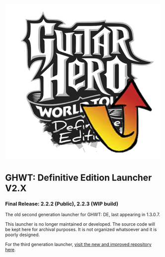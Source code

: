 ![](res/icon.png)
# GHWT: Definitive Edition Launcher V2.X
### Final Release: 2.2.2 (Public), 2.2.3 (WIP build)

The old second generation launcher for GHWT: DE, last appearing in 1.3.0.7.

This launcher is no longer maintained or developed. The source code will be kept here for archival purposes. It is not organized whatsoever and it is poorly designed.

For the third generation launcher, [visit the new and improved repository here](https://github.com/IMF24/WTDE-Launcher-V3).
